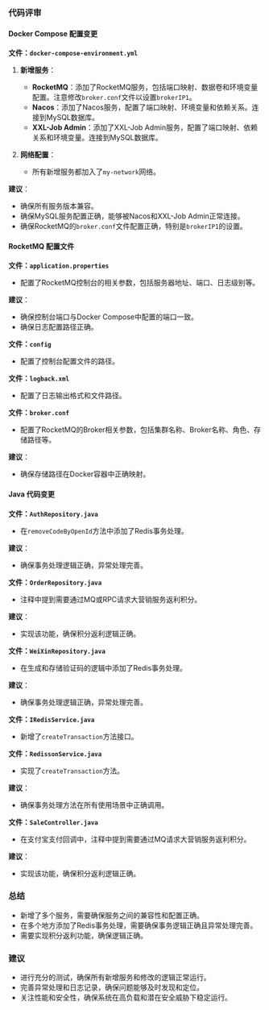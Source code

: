 ### 代码评审

#### Docker Compose 配置变更

**文件：`docker-compose-environment.yml`**

1. **新增服务**：
   - **RocketMQ**：添加了RocketMQ服务，包括端口映射、数据卷和环境变量配置。注意修改`broker.conf`文件以设置`brokerIP1`。
   - **Nacos**：添加了Nacos服务，配置了端口映射、环境变量和依赖关系。连接到MySQL数据库。
   - **XXL-Job Admin**：添加了XXL-Job Admin服务，配置了端口映射、依赖关系和环境变量。连接到MySQL数据库。

2. **网络配置**：
   - 所有新增服务都加入了`my-network`网络。

**建议**：
- 确保所有服务版本兼容。
- 确保MySQL服务配置正确，能够被Nacos和XXL-Job Admin正常连接。
- 确保RocketMQ的`broker.conf`文件配置正确，特别是`brokerIP1`的设置。

#### RocketMQ 配置文件

**文件：`application.properties`**

- 配置了RocketMQ控制台的相关参数，包括服务器地址、端口、日志级别等。

**建议**：
- 确保控制台端口与Docker Compose中配置的端口一致。
- 确保日志配置路径正确。

**文件：`config`**

- 配置了控制台配置文件的路径。

**文件：`logback.xml`**

- 配置了日志输出格式和文件路径。

**文件：`broker.conf`**

- 配置了RocketMQ的Broker相关参数，包括集群名称、Broker名称、角色、存储路径等。

**建议**：
- 确保存储路径在Docker容器中正确映射。

#### Java 代码变更

**文件：`AuthRepository.java`**

- 在`removeCodeByOpenId`方法中添加了Redis事务处理。

**建议**：
- 确保事务处理逻辑正确，异常处理完善。

**文件：`OrderRepository.java`**

- 注释中提到需要通过MQ或RPC请求大营销服务返利积分。

**建议**：
- 实现该功能，确保积分返利逻辑正确。

**文件：`WeiXinRepository.java`**

- 在生成和存储验证码的逻辑中添加了Redis事务处理。

**建议**：
- 确保事务处理逻辑正确，异常处理完善。

**文件：`IRedisService.java`**

- 新增了`createTransaction`方法接口。

**文件：`RedissonService.java`**

- 实现了`createTransaction`方法。

**建议**：
- 确保事务处理方法在所有使用场景中正确调用。

**文件：`SaleController.java`**

- 在支付宝支付回调中，注释中提到需要通过MQ请求大营销服务返利积分。

**建议**：
- 实现该功能，确保积分返利逻辑正确。

### 总结

- 新增了多个服务，需要确保服务之间的兼容性和配置正确。
- 在多个地方添加了Redis事务处理，需要确保事务逻辑正确且异常处理完善。
- 需要实现积分返利功能，确保逻辑正确。

### 建议

- 进行充分的测试，确保所有新增服务和修改的逻辑正常运行。
- 完善异常处理和日志记录，确保问题能够及时发现和定位。
- 关注性能和安全性，确保系统在高负载和潜在安全威胁下稳定运行。